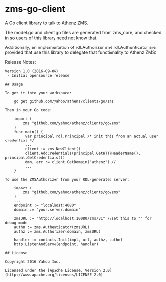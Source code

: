 # zms-go-client

A Go client library to talk to Athenz ZMS.

The model.go and client.go files are generated from zms_core, and checked in so users of this library need not know that.

Additionally, an implementation of rdl.Authorizer and rdl.Authenticator are provided that use this library to delegate that functionality to Athenz ZMS:

Release Notes:
~~~~~~~~~~~~~~~~~~~~~~~~~~~~~~~~~~~~~~~~~~~~~~~~~~~~~~~~~~~~~~~~~~~~~~
Version 1.0 (2016-09-06)
 - Initial opensource release

## Usage

To get it into your workspace:

    go get github.com/yahoo/athenz/clients/go/zms

Then in your Go code:

    import (
        zms "github.com/yahoo/athenz/clients/go/zms"
    )
    func main() {
         var principal rdl.Principal /* init this from an actual user credential */
         ...
         client := zms.NewClient()
         client.AddCredentials(principal.GetHTTPHeaderName(), principal.GetCredentials())
         dmn, err := client.GetDomain("athenz") //
         ...
    }

To use the ZMSAuthorizer from your RDL-generated server:

    import (
        zms "github.com/yahoo/athenz/clients/go/zms"
    )
    ...
    endpoint := "localhost:4080"
    domain := "your.server.domain"

    zmsURL := "http://localhost:10080/zms/v1" //set this to "" for debug mode
    authn := zms.Authenticator(zmsURL)
    authz := zms.Authorizer(domain, zmsURL)

    handler := contacts.Init(impl, url, authz, authn)
    http.ListenAndServe(endpoint, handler)

## License

Copyright 2016 Yahoo Inc.

Licensed under the [Apache License, Version 2.0](http://www.apache.org/licenses/LICENSE-2.0)
